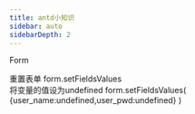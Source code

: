 ```yaml
---
title: antd小知识
sidebar: auto
sidebarDepth: 2
---
```

Form

重置表单
	form.setFieldsValues  
将变量的值设为undefined
form.setFieldsValues( {user_name:undefined,user_pwd:undefined} )
